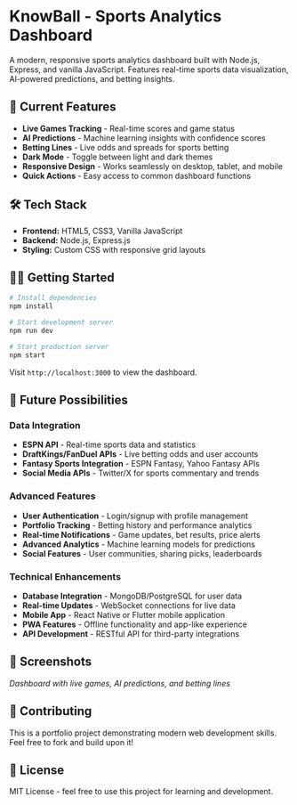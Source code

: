 # KnowBall - Sports Analytics Dashboard

A modern, responsive sports analytics dashboard built with Node.js, Express, and vanilla JavaScript. Features real-time sports data visualization, AI-powered predictions, and betting insights.

## 🚀 Current Features

- **Live Games Tracking** - Real-time scores and game status
- **AI Predictions** - Machine learning insights with confidence scores
- **Betting Lines** - Live odds and spreads for sports betting
- **Dark Mode** - Toggle between light and dark themes
- **Responsive Design** - Works seamlessly on desktop, tablet, and mobile
- **Quick Actions** - Easy access to common dashboard functions

## 🛠️ Tech Stack

- **Frontend:** HTML5, CSS3, Vanilla JavaScript
- **Backend:** Node.js, Express.js
- **Styling:** Custom CSS with responsive grid layouts

## 🏃‍♂️ Getting Started

```bash
# Install dependencies
npm install

# Start development server
npm run dev

# Start production server
npm start
```

Visit `http://localhost:3000` to view the dashboard.

## 🔮 Future Possibilities

### Data Integration
- **ESPN API** - Real-time sports data and statistics
- **DraftKings/FanDuel APIs** - Live betting odds and user accounts
- **Fantasy Sports Integration** - ESPN Fantasy, Yahoo Fantasy APIs
- **Social Media APIs** - Twitter/X for sports commentary and trends

### Advanced Features
- **User Authentication** - Login/signup with profile management
- **Portfolio Tracking** - Betting history and performance analytics
- **Real-time Notifications** - Game updates, bet results, price alerts
- **Advanced Analytics** - Machine learning models for predictions
- **Social Features** - User communities, sharing picks, leaderboards

### Technical Enhancements
- **Database Integration** - MongoDB/PostgreSQL for user data
- **Real-time Updates** - WebSocket connections for live data
- **Mobile App** - React Native or Flutter mobile application
- **PWA Features** - Offline functionality and app-like experience
- **API Development** - RESTful API for third-party integrations

## 📱 Screenshots

*Dashboard with live games, AI predictions, and betting lines*

## 🤝 Contributing

This is a portfolio project demonstrating modern web development skills. Feel free to fork and build upon it!

## 📄 License

MIT License - feel free to use this project for learning and development.
